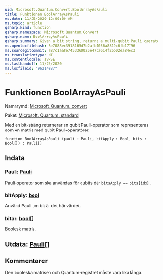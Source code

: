 ```yaml
---
uid: Microsoft.Quantum.Convert.BoolArrayAsPauli
title: Funktionen BoolArrayAsPauli
ms.date: 11/25/2020 12:00:00 AM
ms.topic: article
qsharp.kind: function
qsharp.namespace: Microsoft.Quantum.Convert
qsharp.name: BoolArrayAsPauli
qsharp.summary: Given a bit string, returns a multi-qubit Pauli operator represented as an array of single-qubit Pauli operators.
ms.openlocfilehash: 8e7088ec3918165d7b2afb1056a8319c6fb17796
ms.sourcegitcommit: a87c1aa8e7453360025e47ba614f25b02ea84ec3
ms.translationtype: MT
ms.contentlocale: sv-SE
ms.lasthandoff: 11/26/2020
ms.locfileid: "96214287"
---
```

# <a name="boolarrayaspauli-function"></a>Funktionen BoolArrayAsPauli

Namnrymd: [Microsoft. Quantum. convert](xref:Microsoft.Quantum.Convert)

Paket: [Microsoft. Quantum. standard](https://nuget.org/packages/Microsoft.Quantum.Standard)


Med en bit-sträng returnerar en qubit Pauli-operator som representeras som en matris med qubit Pauli-operatörer.

```qsharp
function BoolArrayAsPauli (pauli : Pauli, bitApply : Bool, bits : Bool[]) : Pauli[]
```


## <a name="input"></a>Indata

### <a name="pauli--pauli"></a>Pauli: [Pauli](xref:microsoft.quantum.lang-ref.pauli)

Pauli-operator som ska användas för qubits där `bitsApply == bits[idx]` .


### <a name="bitapply--bool"></a>bitApply: [bool](xref:microsoft.quantum.lang-ref.bool)

Använd Pauli om bit är det här värdet.


### <a name="bits--bool"></a>bitar: [bool](xref:microsoft.quantum.lang-ref.bool)[]

Boolesk matris.



## <a name="output--pauli"></a>Utdata: [Pauli](xref:microsoft.quantum.lang-ref.pauli)[]



## <a name="remarks"></a>Kommentarer

Den booleska matrisen och Quantum-registret måste vara lika långa.